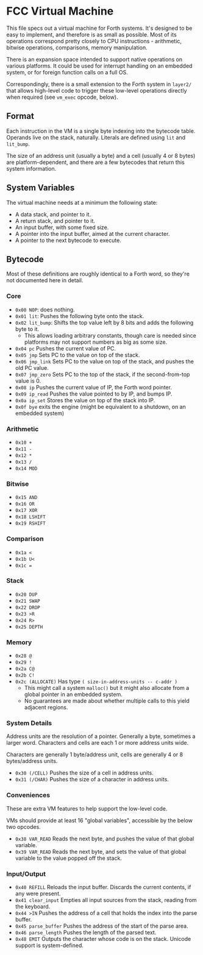 # FCC Virtual Machine

This file specs out a virtual machine for Forth systems. It's designed to be
easy to implement, and therefore is as small as possible. Most of its operations
correspond pretty closely to CPU instructions - arithmetic, bitwise operations,
comparisons, memory manipulation.

There is an expansion space intended to support native operations on various
platforms. It could be used for interrupt handling on an embedded system, or for
foreign function calls on a full OS.

Correspondingly, there is a small extension to the Forth system in `layer2/`
that allows high-level code to trigger these low-level operations directly when
required (see `vm_exec` opcode, below).


## Format

Each instruction in the VM is a single byte indexing into the bytecode table.
Operands live on the stack, naturally. Literals are defined using `lit` and
`lit_bump`.

The size of an address unit (usually a byte) and a cell (usually 4 or 8 bytes)
are platform-dependent, and there are a few bytecodes that return this system
information.

## System Variables

The virtual machine needs at a minimum the following state:

- A data stack, and pointer to it.
- A return stack, and pointer to it.
- An input buffer, with some fixed size.
- A pointer into the input buffer, aimed at the current character.
- A pointer to the next bytecode to execute.

## Bytecode

Most of these definitions are roughly identical to a Forth word, so they're not
documented here in detail.

### Core

- `0x00 NOP`: does nothing.
- `0x01 lit`: Pushes the following byte onto the stack.
- `0x02 lit_bump`: Shifts the top value left by 8 bits and adds the following
  byte to it.
    - This allows loading arbitrary constants, though care is needed since
      platforms may not support numbers as big as some size.
- `0x04 pc` Pushes the current value of PC.
- `0x05 jmp` Sets PC to the value on top of the stack.
- `0x06 jmp_link` Sets PC to the value on top of the stack, and pushes the old
  PC value.
- `0x07 jmp_zero` Sets PC to the top of the stack, if the second-from-top value
  is 0.
- `0x08 ip` Pushes the current value of IP, the Forth word pointer.
- `0x09 ip_read` Pushes the value pointed to by IP, and bumps IP.
- `0x0a ip_set` Stores the value on top of the stack into IP.
- `0x0f bye` exits the engine (might be equivalent to a shutdown, on an embedded
  system)

### Arithmetic

- `0x10 +`
- `0x11 -`
- `0x12 *`
- `0x13 /`
- `0x14 MOD`

### Bitwise

- `0x15 AND`
- `0x16 OR`
- `0x17 XOR`
- `0x18 LSHIFT`
- `0x19 RSHIFT`

### Comparison

- `0x1a <`
- `0x1b U<`
- `0x1c =`


### Stack

- `0x20 DUP`
- `0x21 SWAP`
- `0x22 DROP`
- `0x23 >R`
- `0x24 R>`
- `0x25 DEPTH`


### Memory

- `0x28 @`
- `0x29 !`
- `0x2a C@`
- `0x2b C!`
- `0x2c (ALLOCATE)` Has type `( size-in-address-units -- c-addr )`
    - This might call a system `malloc()` but it might also allocate from a
      global pointer in an embedded system.
    - No guarantees are made about whether multiple calls to this yield adjacent
      regions.

### System Details

Address units are the resolution of a pointer. Generally a byte, sometimes a
larger word. Characters and cells are each 1 or more address units wide.

Characters are generally 1 byte/address unit, cells are generally 4 or 8
bytes/address units.

- `0x30 (/CELL)` Pushes the size of a cell in address units.
- `0x31 (/CHAR)` Pushes the size of a character in address units.

### Conveniences

These are extra VM features to help support the low-level code.

VMs should provide at least 16 "global variables", accessible by the below two
opcodes.

- `0x38 VAR_READ` Reads the next byte, and pushes the value of that global
  variable.
- `0x39 VAR_READ` Reads the next byte, and sets the value of that global
  variable to the value popped off the stack.

### Input/Output

- `0x40 REFILL` Reloads the input buffer. Discards the current contents, if any
  were present.
- `0x41 clear_input` Empties all input sources from the stack, reading from the
  keyboard.
- `0x44 >IN` Pushes the address of a cell that holds the index into the parse
  buffer.
- `0x45 parse_buffer` Pushes the address of the start of the parse area.
- `0x46 parse_length` Pushes the length of the parsed text.
- `0x48 EMIT` Outputs the character whose code is on the stack. Unicode support
  is system-defined.

